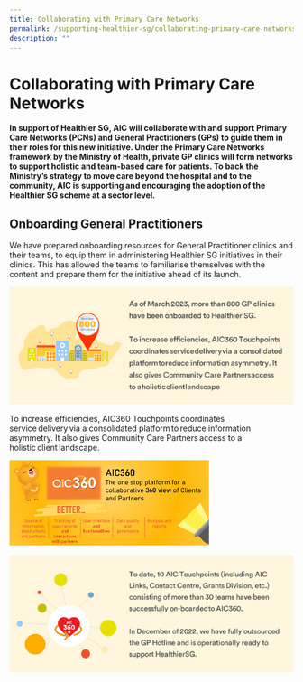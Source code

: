 ```yaml
---
title: Collaborating with Primary Care Networks
permalink: /supporting-healthier-sg/collaborating-primary-care-networks/
description: ""
---
```

# Collaborating with Primary Care Networks
**In support of Healthier SG, AIC will collaborate with and support Primary Care Networks (PCNs) and General Practitioners (GPs) to guide them in their roles for this new initiative. Under the Primary Care Networks framework by the Ministry of Health, private GP clinics will form networks to support holistic and team-based care for patients. To back the Ministry’s strategy to move care beyond the hospital and to the community, AIC is supporting and encouraging the adoption of the Healthier SG scheme at a sector level.**

## Onboarding General Practitioners
We have prepared onboarding resources for General Practitioner clinics and their teams, to equip them in administering Healthier SG initiatives in their clinics. This has allowed the teams to familiarise themselves with the content and prepare them for the initiative ahead of its launch.

![](/images/onboarding-general-practitioners.png)

To increase efficiencies, AIC360 Touchpoints coordinates service delivery via a consolidated platform to reduce information asymmetry. It also gives Community Care Partners access to a holistic client landscape.

![](/images/onboarding-general-practitioners-3.png)

![](/images/onboarding-general-practitioners-2.png)